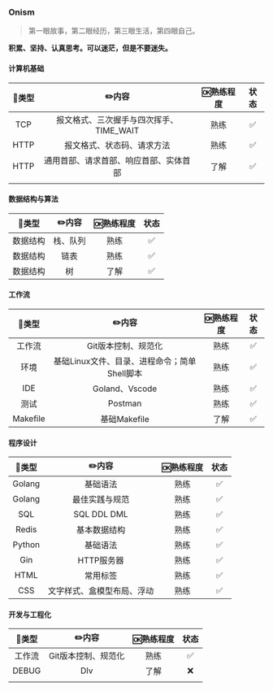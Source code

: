 ### Onism
> 第一眼故事，第二眼经历，第三眼生活，第四眼自己。

**积累、坚持、认真思考。可以迷茫，但是不要迷失。**

#### 计算机基础

| 🍭类型 |                  ✏️内容                  | 🆗熟练程度 | 状态 |
| :---: | :-------------------------------------: | :-------: | :--: |
|  TCP  | 报文格式、三次握手与四次挥手、TIME_WAIT |   熟练    |  ✅   |
| HTTP  |       报文格式、状态码、请求方法        |   熟练    |  ✅   |
| HTTP  | 通用首部、请求首部、响应首部、实体首部  |   了解    |  ✅   |
|       |                                         |           |      |

#### 数据结构与算法

|  🍭类型   |  ✏️内容   | 🆗熟练程度 | 状态 |
| :------: | :------: | :-------: | :--: |
| 数据结构 | 栈、队列 |   熟练    |  ✅   |
| 数据结构 |   链表   |   熟练    |  ✅   |
| 数据结构 |    树    |   了解    |  ✅   |

#### 工作流

|  🍭类型   |                    ✏️内容                     | 🆗熟练程度 | 状态 |
| :------: | :------------------------------------------: | :-------: | :--: |
|  工作流  |             Git版本控制、规范化              |   熟练    |  ✅   |
|   环境   | 基础Linux文件、目录、进程命令；简单Shell脚本 |   熟练    |  ✅   |
|   IDE    |                Goland、Vscode                |   熟练    |  ✅   |
|   测试   |                   Postman                    |   熟练    |  ✅   |
| Makefile |                 基础Makefile                 |   了解    |  ✅   |

#### 程序设计

| 🍭类型  |           ✏️内容            | 🆗熟练程度 | 状态 |
| :----: | :------------------------: | :-------: | :--: |
| Golang |          基础语法          |   熟练    |  ✅   |
| Golang |       最佳实践与规范       |   熟练    |  ✅   |
|  SQL   |        SQL DDL DML         |   熟练    |  ✅   |
| Redis  |        基本数据结构        |   熟练    |  ✅   |
| Python |          基础语法          |   熟练    |  ✅   |
|  Gin   |         HTTP服务器         |   熟练    |  ✅   |
|  HTML  |          常用标签          |   熟练    |  ✅   |
|  CSS   | 文字样式、盒模型布局、浮动 |   熟练    |  ✅   |

#### 开发与工程化

| 🍭类型  |        ✏️内容        | 🆗熟练程度 | 状态 |
| :----: | :-----------------: | :-------: | :--: |
| 工作流 | Git版本控制、规范化 |   熟练    |  ✅   |
| DEBUG  |         Dlv         |   了解    |  ❌   |
|        |                     |           |      |

